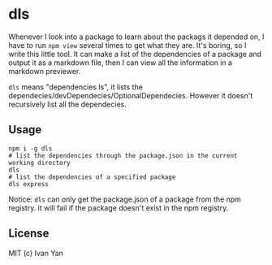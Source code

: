 # dls

Whenever I look into a package to learn about the packags it depended on,
I have to run `npm view` several times to get what they are.
It's boring, so I write this little tool. It can make a list of
the dependencies of a package and output it as a markdown file,
then I can view all the information in a markdown previewer.

`dls` means "dependencies ls",
it lists the dependecies/devDependecies/OptionalDependecies.
However it doesn't recursively list all the dependecies.

## Usage

```shell
npm i -g dls
# list the dependencies through the package.json in the current working directory
dls
# list the dependencies of a specified package
dls express
```

Notice: `dls` can only get the package.json of a package from the npm registry.
it will fail if the package doesn't exist in the npm registry.

## License

MIT (c) Ivan Yan
